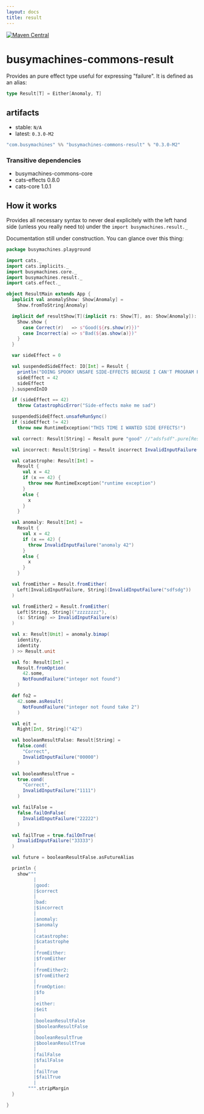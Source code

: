 ```yaml
---
layout: docs
title: result
---
```

[![Maven Central](https://img.shields.io/maven-central/v/com.busymachines/busymachines-commons-result_2.12.svg)](https://maven-badges.herokuapp.com/maven-central/com.busymachines/busymachines-commons-result_2.12)

# busymachines-commons-result

Provides an pure effect type useful for expressing "failure". It is defined as an alias:
```scala
type Result[T] = Either[Anomaly, T]
```

## artifacts

* stable: `N/A`
* latest: `0.3.0-M2`

```scala
"com.busymachines" %% "busymachines-commons-result" % "0.3.0-M2"
```

### Transitive dependencies
- busymachines-commons-core
- cats-effects 0.8.0
- cats-core 1.0.1

## How it works

Provides all necessary syntax to never deal explicitely with the left hand side (unless you really need to) under the `import busymachines.result._`

Documentation still under construction. You can glance over this thing:

```scala
package busymachines.playground

import cats._
import cats.implicits._
import busymachines.core._
import busymachines.result._
import cats.effect._

object ResultMain extends App {
  implicit val anomalyShow: Show[Anomaly] =
    Show.fromToString[Anomaly]

  implicit def resultShow[T](implicit rs: Show[T], as: Show[Anomaly]): Show[Result[T]] = {
    Show.show {
      case Correct(r)   => s"Good(${rs.show(r)})"
      case Incorrect(a) => s"Bad(${as.show(a)})"
    }
  }

  var sideEffect = 0

  val suspendedSideEffect: IO[Int] = Result {
    println("DOING SPOOKY UNSAFE SIDE-EFFECTS BECAUSE I CAN'T PROGRAM PURELY!!")
    sideEffect = 42
    sideEffect
  }.suspendInIO

  if (sideEffect == 42)
    throw CatastrophicError("Side-effects make me sad")

  suspendedSideEffect.unsafeRunSync()
  if (sideEffect != 42)
    throw new RuntimeException("THIS TIME I WANTED SIDE EFFECTS!")

  val correct: Result[String] = Result pure "good" //"adsfsdf".pure[Result]

  val incorrect: Result[String] = Result incorrect InvalidInputFailure("blablabla")

  val catastrophe: Result[Int] =
    Result {
      val x = 42
      if (x == 42) {
        throw new RuntimeException("runtime exception")
      }
      else {
        x
      }
    }

  val anomaly: Result[Int] =
    Result {
      val x = 42
      if (x == 42) {
        throw InvalidInputFailure("anomaly 42")
      }
      else {
        x
      }
    }

  val fromEither = Result.fromEither(
    Left[InvalidInputFailure, String](InvalidInputFailure("sdfsdg"))
  )

  val fromEither2 = Result.fromEither(
    Left[String, String]("zzzzzzzz"),
    (s: String) => InvalidInputFailure(s)
  )

  val x: Result[Unit] = anomaly.bimap(
    identity,
    identity
  ) >> Result.unit

  val fo: Result[Int] =
    Result.fromOption(
      42.some,
      NotFoundFailure("integer not found")
    )

  def fo2 =
    42.some.asResult(
      NotFoundFailure("integer not found take 2")
    )

  val eit =
    Right[Int, String]("42")

  val booleanResultFalse: Result[String] =
    false.cond(
      "Correct",
      InvalidInputFailure("00000")
    )

  val booleanResultTrue =
    true.cond(
      "Correct",
      InvalidInputFailure("1111")
    )

  val failFalse =
    false.failOnFalse(
      InvalidInputFailure("22222")
    )

  val failTrue = true.failOnTrue(
    InvalidInputFailure("33333")
  )

  val future = booleanResultFalse.asFutureAlias

  println {
    show"""
          |
          |good:
          |$correct
          |
          |bad:
          |$incorrect
          |
          |anomaly:
          |$anomaly
          |
          |catastrophe:
          |$catastrophe
          |
          |fromEither:
          |$fromEither
          |
          |fromEither2:
          |$fromEither2
          |
          |fromOption:
          |$fo
          |
          |either:
          |$eit
          |
          |booleanResultFalse
          |$booleanResultFalse
          |
          |booleanResultTrue
          |$booleanResultTrue
          |
          |failFalse
          |$failFalse
          |
          |failTrue
          |$failTrue
          |
        """.stripMargin
  }

}

```